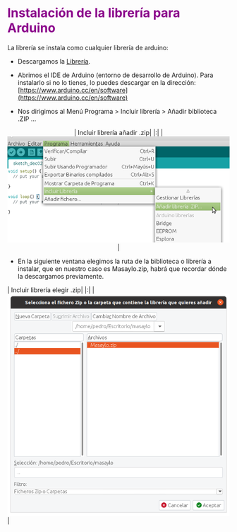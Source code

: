 # <FONT COLOR=#8B008B>Instalación de la librería para Arduino</font>
La librería se instala como cualquier librería de arduino:

* Descargamos la [Librería](https://github.com/clubroboticagranada/masaylo-libreria/blob/main/Masaylo.zip).

* Abrimos el IDE de Arduino (entorno de desarrollo de Arduino). Para instalarlo si no lo tienes, lo puedes descargar en la dirección: [https://www.arduino.cc/en/software](https://www.arduino.cc/en/software)
* Nos dirigimos al Menú Programa > Incluir librería > Añadir biblioteca .ZIP ...

<center>

| Incluir librería añadir .zip|
|:|
| ![Incluir librería añadir .zip](../img/libreria/incluir_libreria_01.png) |

</center>

* En la siguiente ventana elegimos la ruta de la biblioteca o librería a instalar, que en nuestro caso es Masaylo.zip, habrá que recordar dónde la descargamos previamente.

| Incluir librería elegir .zip|
|:|
| ![Incluir librería elegir .zip](../img/libreria/incluir_libreria_02.png) |

</center>
